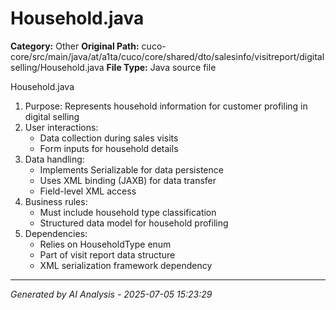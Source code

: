 # Household.java

**Category:** Other
**Original Path:** cuco-core/src/main/java/at/a1ta/cuco/core/shared/dto/salesinfo/visitreport/digitalselling/Household.java
**File Type:** Java source file

Household.java
1. Purpose: Represents household information for customer profiling in digital selling
2. User interactions: 
   - Data collection during sales visits
   - Form inputs for household details
3. Data handling:
   - Implements Serializable for data persistence
   - Uses XML binding (JAXB) for data transfer
   - Field-level XML access
4. Business rules:
   - Must include household type classification
   - Structured data model for household profiling
5. Dependencies:
   - Relies on HouseholdType enum
   - Part of visit report data structure
   - XML serialization framework dependency

---
*Generated by AI Analysis - 2025-07-05 15:23:29*
